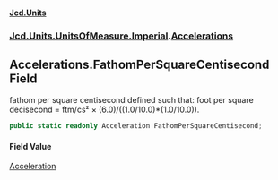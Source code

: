 #### [Jcd.Units](index.md 'index')

### [Jcd.Units.UnitsOfMeasure.Imperial](Jcd.Units.UnitsOfMeasure.Imperial.md 'Jcd.Units.UnitsOfMeasure.Imperial').[Accelerations](Accelerations.md 'Jcd.Units.UnitsOfMeasure.Imperial.Accelerations')

## Accelerations.FathomPerSquareCentisecond Field

fathom per square centisecond defined such that: foot per square decisecond = ftm/cs² ×
(6.0)/((1.0/10.0)*(1.0/10.0)).

```csharp
public static readonly Acceleration FathomPerSquareCentisecond;
```

#### Field Value

[Acceleration](Acceleration.md 'Jcd.Units.UnitTypes.Acceleration')